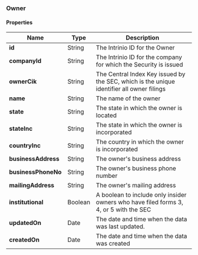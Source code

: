 
[//]: # (CLASS:Owner)

[//]: # (KIND:object)

### Owner

#### Properties

[//]: # (START_DEFINITION)

Name | Type | Description
------------ | ------------- | -------------
**id** | String | The Intrinio ID for the Owner &nbsp;
**companyId** | String | The Intrinio ID for the company for which the Security is issued &nbsp;
**ownerCik** | String | The Central Index Key issued by the SEC, which is the unique identifier all owner filings &nbsp;
**name** | String | The name of the owner &nbsp;
**state** | String | The state in which the owner is located &nbsp;
**stateInc** | String | The state in which the owner is incorporated &nbsp;
**countryInc** | String | The country in which the owner is incorporated &nbsp;
**businessAddress** | String | The owner&#39;s business address &nbsp;
**businessPhoneNo** | String | The owner&#39;s business phone number &nbsp;
**mailingAddress** | String | The owner&#39;s mailing address &nbsp;
**institutional** | Boolean | A boolean to include only insider owners who have filed forms 3, 4, or 5 with the SEC &nbsp;
**updatedOn** | Date | The date and time when the data was last updated. &nbsp;
**createdOn** | Date | The date and time when the data was created &nbsp;

[//]: # (END_DEFINITION)






